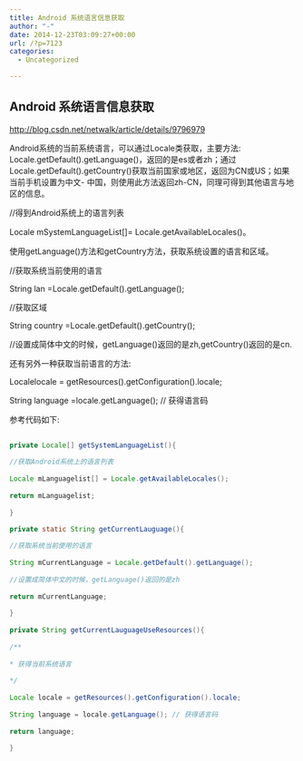 ```yaml
---
title: Android 系统语言信息获取
author: "-"
date: 2014-12-23T03:09:27+00:00
url: /?p=7123
categories:
  - Uncategorized

---
```

## Android 系统语言信息获取
http://blog.csdn.net/netwalk/article/details/9796979

Android系统的当前系统语言，可以通过Locale类获取，主要方法: Locale.getDefault().getLanguage()，返回的是es或者zh；通过Locale.getDefault().getCountry()获取当前国家或地区，返回为CN或US；如果当前手机设置为中文- 中国，则使用此方法返回zh-CN，同理可得到其他语言与地区的信息。

//得到Android系统上的语言列表

Locale mSystemLanguageList[]= Locale.getAvailableLocales()。

使用getLanguage()方法和getCountry方法，获取系统设置的语言和区域。

//获取系统当前使用的语言

String lan =Locale.getDefault().getLanguage();

//获取区域

String country =Locale.getDefault().getCountry();

//设置成简体中文的时候，getLanguage()返回的是zh,getCountry()返回的是cn.

还有另外一种获取当前语言的方法: 


Localelocale = getResources().getConfiguration().locale;

String language =locale.getLanguage(); // 获得语言码

参考代码如下: 


```java 
  
private Locale[] getSystemLanguageList(){
  
//获取Android系统上的语言列表
  
Locale mLanguagelist[] = Locale.getAvailableLocales();
  
return mLanguagelist;
  
}

private static String getCurrentLauguage(){
  
//获取系统当前使用的语言
  
String mCurrentLanguage = Locale.getDefault().getLanguage();
  
//设置成简体中文的时候，getLanguage()返回的是zh
  
return mCurrentLanguage;
  
}
  
private String getCurrentLauguageUseResources(){
  
/**
  
* 获得当前系统语言
  
*/
  
Locale locale = getResources().getConfiguration().locale;
  
String language = locale.getLanguage(); // 获得语言码
  
return language;
  
}